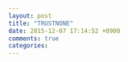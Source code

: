 ```yaml
---
layout: post
title: "TRUSTNONE"
date: 2015-12-07 17:14:52 +0900
comments: true
categories: 
---
```

